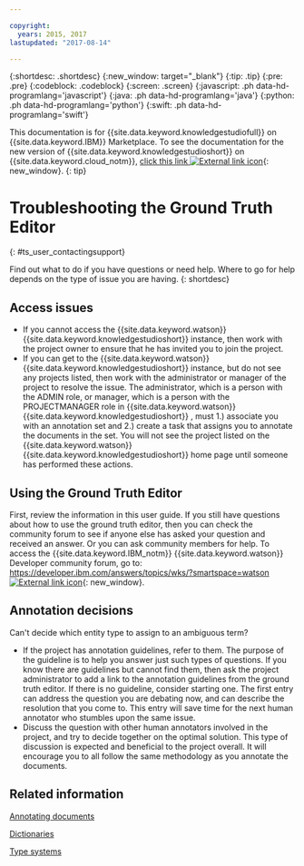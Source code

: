 ```yaml
---

copyright:
  years: 2015, 2017
lastupdated: "2017-08-14"

---
```


{:shortdesc: .shortdesc}
{:new_window: target="_blank"}
{:tip: .tip}
{:pre: .pre}
{:codeblock: .codeblock}
{:screen: .screen}
{:javascript: .ph data-hd-programlang='javascript'}
{:java: .ph data-hd-programlang='java'}
{:python: .ph data-hd-programlang='python'}
{:swift: .ph data-hd-programlang='swift'}

This documentation is for {{site.data.keyword.knowledgestudiofull}} on {{site.data.keyword.IBM}} Marketplace. To see the documentation for the new version of {{site.data.keyword.knowledgestudioshort}} on {{site.data.keyword.cloud_notm}}, [click this link ![External link icon](../../icons/launch-glyph.svg "External link icon")](https://console.bluemix.net/docs/services/watson-knowledge-studio/user-guide-help.html){: new_window}.
{: tip}

# Troubleshooting the Ground Truth Editor
{: #ts_user_contactingsupport}

Find out what to do if you have questions or need help. Where to go for help depends on the type of issue you are having.
{: shortdesc}

## Access issues

- If you cannot access the {{site.data.keyword.watson}} {{site.data.keyword.knowledgestudioshort}} instance, then work with the project owner to ensure that he has invited you to join the project.
- If you can get to the {{site.data.keyword.watson}} {{site.data.keyword.knowledgestudioshort}} instance, but do not see any projects listed, then work with the administrator or manager of the project to resolve the issue. The administrator, which is a person with the ADMIN role, or manager, which is a person with the PROJECTMANAGER role in {{site.data.keyword.watson}} {{site.data.keyword.knowledgestudioshort}} , must 1.) associate you with an annotation set and 2.) create a task that assigns you to annotate the documents in the set. You will not see the project listed on the {{site.data.keyword.watson}} {{site.data.keyword.knowledgestudioshort}} home page until someone has performed these actions.

## Using the Ground Truth Editor

First, review the information in this user guide. If you still have questions about how to use the ground truth editor, then you can check the community forum to see if anyone else has asked your question and received an answer. Or you can ask community members for help. To access the {{site.data.keyword.IBM_notm}} {{site.data.keyword.watson}} Developer community forum, go to: [https://developer.ibm.com/answers/topics/wks/?smartspace=watson ![External link icon](../../icons/launch-glyph.svg "External link icon")](https://developer.ibm.com/answers/topics/wks/?smartspace=watson){: new_window}.

## Annotation decisions

Can't decide which entity type to assign to an ambiguous term?

- If the project has annotation guidelines, refer to them. The purpose of the guideline is to help you answer just such types of questions. If you know there are guidelines but cannot find them, then ask the project administrator to add a link to the annotation guidelines from the ground truth editor. If there is no guideline, consider starting one. The first entry can address the question you are debating now, and can describe the resolution that you come to. This entry will save time for the next human annotator who stumbles upon the same issue.
- Discuss the question with other human annotators involved in the project, and try to decide together on the optimal solution. This type of discussion is expected and beneficial to the project overall. It will encourage you to all follow the same methodology as you annotate the documents.

## Related information

[Annotating documents](/docs/services/knowledge-studio/user-guide.html)

[Dictionaries](/docs/services/knowledge-studio/dictionaries.html)

[Type systems](/docs/services/knowledge-studio/typesystem.html)

